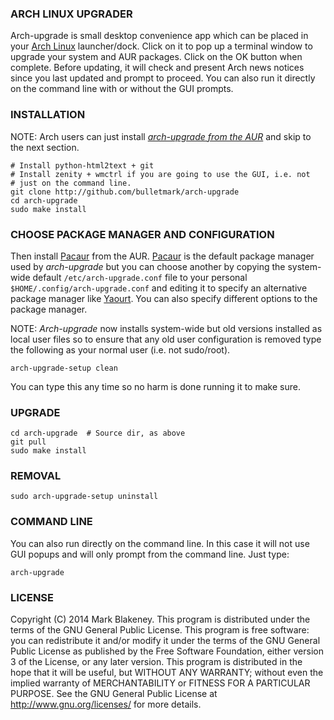 ### ARCH LINUX UPGRADER

Arch-upgrade is small desktop convenience app which can be placed in
your [Arch Linux](http://www.archlinux.org) launcher/dock. Click on it
to pop up a terminal window to upgrade your system and AUR packages.
Click on the OK button when complete. Before updating, it will check and
present Arch news notices since you last updated and prompt to proceed.
You can also run it directly on the command line with or without the GUI
prompts.

### INSTALLATION

NOTE: Arch users can just install
[_arch-upgrade from the AUR_](https://aur.archlinux.org/packages/arch-upgrade/) and skip to the next section.

    # Install python-html2text + git
    # Install zenity + wmctrl if you are going to use the GUI, i.e. not
    # just on the command line.
    git clone http://github.com/bulletmark/arch-upgrade
    cd arch-upgrade
    sudo make install

### CHOOSE PACKAGE MANAGER AND CONFIGURATION

Then install [Pacaur](http://aur.archlinux.org/packages/pacaur/) from
the AUR.
[Pacaur](http://aur.archlinux.org/packages/pacaur/) is the default
package manager used by _arch-upgrade_ but you can choose another by
copying the system-wide default `/etc/arch-upgrade.conf` file to your
personal `$HOME/.config/arch-upgrade.conf` and editing it to specify an
alternative package manager like
[Yaourt](http://aur.archlinux.org/packages/yaourt/). You can also
specify different options to the package manager.

NOTE: _Arch-upgrade_ now installs system-wide but old versions installed
as local user files so to ensure that any old user configuration is
removed type the following as your normal user (i.e. not sudo/root).

    arch-upgrade-setup clean

You can type this any time so no harm is done running it to make sure.

### UPGRADE

    cd arch-upgrade  # Source dir, as above
    git pull
    sudo make install

### REMOVAL

    sudo arch-upgrade-setup uninstall

### COMMAND LINE

You can also run directly on the command line. In this case it will not
use GUI popups and will only prompt from the command line. Just type:

    arch-upgrade

### LICENSE

Copyright (C) 2014 Mark Blakeney. This program is distributed under the
terms of the GNU General Public License.
This program is free software: you can redistribute it and/or modify it
under the terms of the GNU General Public License as published by the
Free Software Foundation, either version 3 of the License, or any later
version.
This program is distributed in the hope that it will be useful, but
WITHOUT ANY WARRANTY; without even the implied warranty of
MERCHANTABILITY or FITNESS FOR A PARTICULAR PURPOSE. See the GNU General
Public License at <http://www.gnu.org/licenses/> for more details.

<!-- vim: se ai syn=markdown: -->
